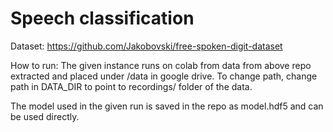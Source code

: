 # Speech classification
Dataset: https://github.com/Jakobovski/free-spoken-digit-dataset

How to run:
The given instance runs on colab from data from above repo extracted and placed under /data in google drive.
To change path, change path in DATA_DIR to point to recordings/ folder of the data.

The model used in the given run is saved in the repo as model.hdf5 and can be used directly.
